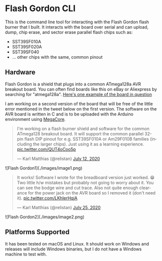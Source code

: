 Flash Gordon CLI
================

This is the command line tool for interacting with the Flash Gordon flash
burner that I built. It interacts with the board over serial and can upload,
dump, chip erase, and sector erase parallel flash chips such as:

 * SST39SF010A
 * SST39SF020A
 * SST39SF040
 * ... other chips with the same, common pinout

Hardware
--------

Flash Gordon is a shield that plugs into a common ATmega128a AVR breakout
board. You can often find boards like this on eBay or Aliexpress by searching
for "atmega128a". [Here's one example of the board in
question](https://www.ebay.com/itm/173100806719)

I am working on a second version of the board that will be free of the little
error mentioned in the tweet below on the first version. The software on the
AVR board is written in C and is to be uploaded with the Arduino environment
using [MegaCore](https://github.com/MCUdude/MegaCore).

<blockquote class="twitter-tweet"><p lang="en" dir="ltr">I&#39;m working on a
flash burner shield and software for the common ATmega128 breakout board. It
will support the common parallel 32-pin flash DIP pinout for e.g. SST39SF010A
or Am29F010B families (including the larger chips). Just using it as a learning
experience. <a
href="https://t.co/QUT4oCoo5p">pic.twitter.com/QUT4oCoo5p</a></p>&mdash; Karl
Matthias (@relistan) <a
href="https://twitter.com/relistan/status/1282256215960096775?ref_src=twsrc%5Etfw">July
12, 2020</a></blockquote>
![Flash Gordon1](./images/image1.png)

<blockquote class="twitter-tweet"><p lang="en" dir="ltr">It works! Software I
wrote for the breadboard version just worked. 😁Two little h/w mistakes but
probably not going to worry about it. You can see the bodge wire and cut trace.
Also not quite enough clearance for the power jack on the AVR board so I
removed it (don&#39;t need it). <a
href="https://t.co/LKhlerHqjA">pic.twitter.com/LKhlerHqjA</a></p>&mdash; Karl
Matthias (@relistan) <a
href="https://twitter.com/relistan/status/1287041625605185538?ref_src=twsrc%5Etfw">July
25, 2020</a></blockquote>
![Flash Gordon2](./images/image2.png)

Platforms Supported
-------------------

It has been tested on macOS and Linux. It should work on Windows and releases
will include Windows binaries, but I do not have a Windows machine to test
with.
